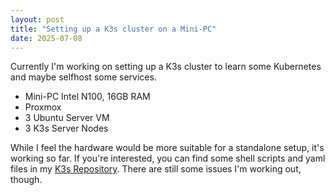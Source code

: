 ```yaml
---
layout: post
title: "Setting up a K3s cluster on a Mini-PC"
date: 2025-07-08
---
```


Currently I'm working on setting up a K3s cluster to learn some Kubernetes and maybe selfhost some services.

* Mini-PC Intel N100, 16GB RAM
* Proxmox
* 3 Ubuntu Server VM
* 3 K3s Server Nodes

While I feel the hardware would be more suitable for a standalone setup, it's working so far. If you're interested, you can find some shell scripts and yaml files in my [K3s Repository](https://github.com/benjamin-aicheler/k3s). There are still some issues I'm working out, though.
